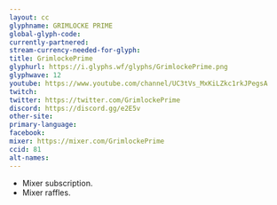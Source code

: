 ```yaml
---
layout: cc
glyphname: GRIMLOCKE PRIME
global-glyph-code: 
currently-partnered: 
stream-currency-needed-for-glyph: 
title: GrimlockePrime
glyphurl: https://i.glyphs.wf/glyphs/GrimlockePrime.png
glyphwave: 12
youtube: https://www.youtube.com/channel/UC3tVs_MxKiLZkc1rkJPegsA
twitch: 
twitter: https://twitter.com/GrimlockePrime
discord: https://discord.gg/e2E5v
other-site: 
primary-language: 
facebook: 
mixer: https://mixer.com/GrimlockePrime
ccid: 81
alt-names: 
---
```

* Mixer subscription.
* Mixer raffles.
